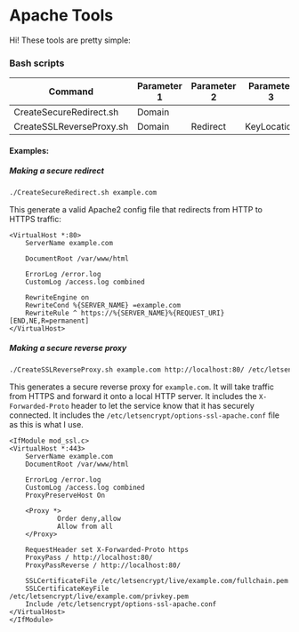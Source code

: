# Apache Tools
Hi! These tools are pretty simple:


### Bash scripts
| Command                  | Parameter 1 | Parameter 2 | Parameter 3 |
|--------------------------|-------------|-------------|-------------|
| CreateSecureRedirect.sh  | Domain      |             |             |
| CreateSSLReverseProxy.sh | Domain      | Redirect    | KeyLocation |

#### Examples:
##### Making a secure redirect
```bash
./CreateSecureRedirect.sh example.com 
```


This generate a valid Apache2 config file that redirects from HTTP to HTTPS traffic:
```
<VirtualHost *:80>
    ServerName example.com

    DocumentRoot /var/www/html

    ErrorLog /error.log
    CustomLog /access.log combined

    RewriteEngine on
    RewriteCond %{SERVER_NAME} =example.com
    RewriteRule ^ https://%{SERVER_NAME}%{REQUEST_URI} [END,NE,R=permanent]
</VirtualHost>
```

##### Making a secure reverse proxy
```bash
./CreateSSLReverseProxy.sh example.com http://localhost:80/ /etc/letsencrypt/live/example.com/
```


This generates a secure reverse proxy for `example.com`. It will take traffic from HTTPS and forward it onto a local HTTP server. It includes the `X-Forwarded-Proto` header to let the service know that it has securely connected. It includes the `/etc/letsencrypt/options-ssl-apache.conf` file as this is what I use. 
```
<IfModule mod_ssl.c>
<VirtualHost *:443>
    ServerName example.com
    DocumentRoot /var/www/html

    ErrorLog /error.log
    CustomLog /access.log combined
    ProxyPreserveHost On

    <Proxy *>
            Order deny,allow
            Allow from all
    </Proxy>

    RequestHeader set X-Forwarded-Proto https
    ProxyPass / http://localhost:80/
    ProxyPassReverse / http://localhost:80/

    SSLCertificateFile /etc/letsencrypt/live/example.com/fullchain.pem
    SSLCertificateKeyFile /etc/letsencrypt/live/example.com/privkey.pem
    Include /etc/letsencrypt/options-ssl-apache.conf
</VirtualHost>
</IfModule>
```
